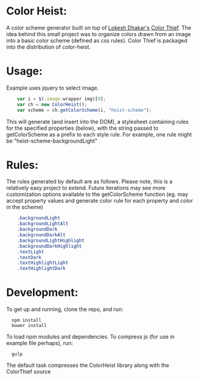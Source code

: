 # Color Heist: 
A color scheme generator built on top of [Lokesh Dhakar's](http://www.lokeshdhakar.com) [Color Thief](http://lokeshdhakar.com/projects/color-thief). The idea behind this small project was to organize colors drawn from an image into a basic color scheme (defined as css rules). Color Thief is packaged into the distribution of color-heist. 


# Usage:
Example uses jquery to select image.
```javascript
	var i = $(.image-wrapper img)[0];
	var ch = new ColorHeist();
	var scheme = ch.getColorScheme(i, "heist-scheme");
```
This will generate (and insert into the DOM), a stylesheet containing rules for the specified properties (below), with the string passed to getColorScheme as a prefix to each style rule. For example, one rule might be "heist-scheme-backgroundLight"

# Rules:
The rules generated by default are as follows. Please note, this is a relatively easy project to extend. Future iterations may see more customization options available to the getColorScheme function (eg. may accept property values and generate color rule for each property and color in the scheme)
```css
	.backgroundLight
	.backgroundLightAlt
	.backgroundDark
	.backgroundDarkAlt
	.backgroundLightHighlight
	.backgroundDarkHighlight
	.textLight
	.textDark
	.textHighlightLight
	.textHighlightDark
```




# Development:
To get up and running, clone the repo, and run:
```
  npm install
  bower install
```
To load npm modules and dependencies.
To compress js (for use in example file perhaps), run:
```
  gulp
```
The default task compresses the ColorHeist library along with the ColorThief source
